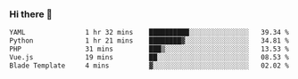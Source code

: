 ### Hi there 👋

<!--START_SECTION:waka-->

```txt
YAML               1 hr 32 mins    ██████████░░░░░░░░░░░░░░░   39.34 %
Python             1 hr 21 mins    ████████▓░░░░░░░░░░░░░░░░   34.81 %
PHP                31 mins         ███▒░░░░░░░░░░░░░░░░░░░░░   13.53 %
Vue.js             19 mins         ██░░░░░░░░░░░░░░░░░░░░░░░   08.53 %
Blade Template     4 mins          ▓░░░░░░░░░░░░░░░░░░░░░░░░   02.02 %
```

<!--END_SECTION:waka-->

<!--
**Jonas-VanHaeken/Jonas-VanHaeken** is a ✨ _special_ ✨ repository because its `README.md` (this file) appears on your GitHub profile.

Here are some ideas to get you started:

- 🔭 I’m currently working on ...
- 🌱 I’m currently learning ...
- 👯 I’m looking to collaborate on ...
- 🤔 I’m looking for help with ...
- 💬 Ask me about ...
- 📫 How to reach me: ...
- 😄 Pronouns: ...
- ⚡ Fun fact: ...
-->
